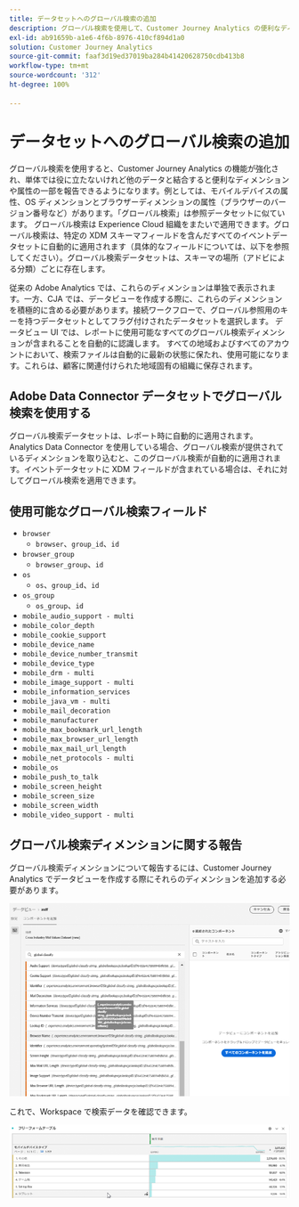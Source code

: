 ```yaml
---
title: データセットへのグローバル検索の追加
description: グローバル検索を使用して、Customer Journey Analytics の便利なディメンションでレポートを拡張します。
exl-id: ab91659b-a1e6-4f6b-8976-410cf894d1a0
solution: Customer Journey Analytics
source-git-commit: faaf3d19ed37019ba284b41420628750cdb413b8
workflow-type: tm+mt
source-wordcount: '312'
ht-degree: 100%

---
```


# データセットへのグローバル検索の追加

グローバル検索を使用すると、Customer Journey Analytics の機能が強化され、単体では役に立たないけれど他のデータと結合すると便利なディメンションや属性の一部を報告できるようになります。例としては、モバイルデバイスの属性、OS ディメンションとブラウザーディメンションの属性（ブラウザーのバージョン番号など）があります。「グローバル検索」は参照データセットに似ています。 グローバル検索は Experience Cloud 組織をまたいで適用できます。グローバル検索は、特定の XDM スキーマフィールドを含んだすべてのイベントデータセットに自動的に適用されます（具体的なフィールドについては、以下を参照してください）。グローバル検索データセットは、スキーマの場所（アドビによる分類）ごとに存在します。

従来の Adobe Analytics では、これらのディメンションは単独で表示されます。一方、CJA では、データビューを作成する際に、これらのディメンションを積極的に含める必要があります。接続ワークフローで、グローバル参照用のキーを持つデータセットとしてフラグ付けされたデータセットを選択します。 データビュー UI では、レポートに使用可能なすべてのグローバル検索ディメンションが含まれることを自動的に認識します。 すべての地域およびすべてのアカウントにおいて、検索ファイルは自動的に最新の状態に保たれ、使用可能になります。これらは、顧客に関連付けられた地域固有の組織に保存されます。

## Adobe Data Connector データセットでグローバル検索を使用する

グローバル検索データセットは、レポート時に自動的に適用されます。Analytics Data Connector を使用している場合、グローバル検索が提供されているディメンションを取り込むと、このグローバル検索が自動的に適用されます。イベントデータセットに XDM フィールドが含まれている場合は、それに対してグローバル検索を適用できます。

## 使用可能なグローバル検索フィールド

* `browser`
   * `browser`、`group_id`、`id`
* `browser_group`
   * `browser_group`、`id`
* `os`
   * `os`、`group_id`、`id`
* `os_group`
   * `os_group`、`id`
* `mobile_audio_support - multi`
* `mobile_color_depth`
* `mobile_cookie_support`
* `mobile_device_name`
* `mobile_device_number_transmit`
* `mobile_device_type`
* `mobile_drm - multi`
* `mobile_image_support - multi`
* `mobile_information_services`
* `mobile_java_vm - multi`
* `mobile_mail_decoration`
* `mobile_manufacturer`
* `mobile_max_bookmark_url_length`
* `mobile_max_browser_url_length`
* `mobile_max_mail_url_length`
* `mobile_net_protocols - multi`
* `mobile_os`
* `mobile_push_to_talk`
* `mobile_screen_height`
* `mobile_screen_size`
* `mobile_screen_width`
* `mobile_video_support - multi`

## グローバル検索ディメンションに関する報告

グローバル検索ディメンションについて報告するには、Customer Journey Analytics でデータビューを作成する際にそれらのディメンションを追加する必要があります。

![](assets/global-lookup.png)

これで、Workspace で検索データを確認できます。

![](assets/gl-reporting.png)
